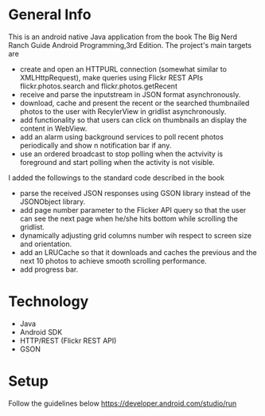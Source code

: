 # General Info
This is an android native Java application from the book The Big Nerd Ranch Guide Android Programming,3rd Edition. The project's main targets are
* create and open an HTTPURL connection (somewhat similar to XMLHttpRequest), make queries using Flickr REST APIs flickr.photos.search and flickr.photos.getRecent
* receive and parse the inputstream in JSON format asynchronously.
* download, cache and present the recent  or the searched thumbnailed photos to the user with RecylerView in gridlist asynchronously.
* add functionality so that users can click on thumbnails an display the content in WebView.
* add an alarm using background services to poll recent photos periodically and show n notification bar if any.
* use an ordered broadcast to stop polling when the actvivity is foreground and start polling when the activity is not visible.

I added the followings to the standard code described in the book
* parse the received JSON responses using GSON library instead of the JSONObject library.
* add page number parameter to the Flicker API query so that the user can see the next page when he/she hits bottom while scrolling the gridlist.
* dynamically adjusting grid columns number wih respect to screen size and orientation.
* add an LRUCache so that it downloads and caches the previous and the next 10 photos to achieve smooth scrolling performance.
* add progress bar.

# Technology
* Java
* Android SDK
* HTTP/REST (Flickr REST API)
* GSON

# Setup
Follow the guidelines below
https://developer.android.com/studio/run


